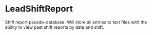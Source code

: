 # LeadShiftReport

Shift report psuedo-database. Will store all entries to text files with the ability to view past shift reports by date and shift.
